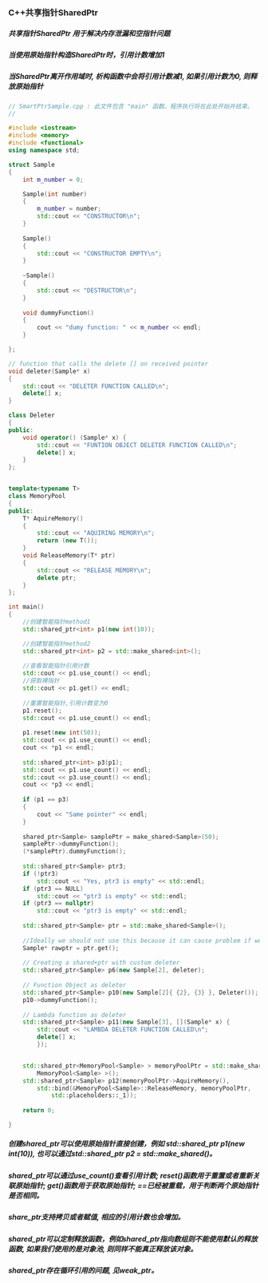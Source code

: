### C++共享指针SharedPtr

##### 共享指针SharedPtr 用于解决内存泄漏和空指针问题

##### 当使用原始指针构造SharedPtr时，引用计数增加1

##### 当SharedPtr离开作用域时, 析构函数中会将引用计数减1, 如果引用计数为0, 则释放原始指针



```c++
// SmartPtrSample.cpp : 此文件包含 "main" 函数。程序执行将在此处开始并结束。
//

#include <iostream>
#include <memory>
#include <functional>
using namespace std;

struct Sample
{
    int m_number = 0;

    Sample(int number)
    {
        m_number = number;
        std::cout << "CONSTRUCTOR\n";
    }
    
    Sample()
    {
        std::cout << "CONSTRUCTOR EMPTY\n";
    }
    
    ~Sample()
    {
        std::cout << "DESTRUCTOR\n";
    }
    
    void dummyFunction()
    {
        cout << "dumy function: " << m_number << endl;
    }

};

// function that calls the delete [] on received pointer
void deleter(Sample* x)
{
    std::cout << "DELETER FUNCTION CALLED\n";
    delete[] x;
}

class Deleter
{
public:
    void operator() (Sample* x) {
        std::cout << "FUNTION OBJECT DELETER FUNCTION CALLED\n";
        delete[] x;
    }
};


template<typename T>
class MemoryPool
{
public:
    T* AquireMemory()
    {
        std::cout << "AQUIRING MEMORY\n";
        return (new T());
    }
    void ReleaseMemory(T* ptr)
    {
        std::cout << "RELEASE MEMORY\n";
        delete ptr;
    }
};

int main()
{
	//创建智能指针method1
    std::shared_ptr<int> p1(new int(10));

	//创建智能指针method2
	std::shared_ptr<int> p2 = std::make_shared<int>();
	
	//查看智能指针引用计数
	std::cout << p1.use_count() << endl;
	//获取裸指针
	std::cout << p1.get() << endl;
	
	//重置智能指针,引用计数变为0
	p1.reset();
	std::cout << p1.use_count() << endl;
	
	p1.reset(new int(50));
	std::cout << p1.use_count() << endl;
	cout << *p1 << endl;
	
	std::shared_ptr<int> p3(p1);
	std::cout << p1.use_count() << endl;
	std::cout << p3.use_count() << endl;
	cout << *p3 << endl;
	
	if (p1 == p3)
	{
	    cout << "Same pointer" << endl;
	}
	
	shared_ptr<Sample> samplePtr = make_shared<Sample>(50);
	samplePtr->dummyFunction();
	(*samplePtr).dummyFunction();
	
	std::shared_ptr<Sample> ptr3;
	if (!ptr3)
	    std::cout << "Yes, ptr3 is empty" << std::endl;
	if (ptr3 == NULL)
	    std::cout << "ptr3 is empty" << std::endl;
	if (ptr3 == nullptr)
	    std::cout << "ptr3 is empty" << std::endl;
	
	std::shared_ptr<Sample> ptr = std::make_shared<Sample>();
	
	//Ideally we should not use this because it can cause problem if we delete this pointer by mistake
	Sample* rawptr = ptr.get();
	
	// Creating a shared+ptr with custom deleter
	std::shared_ptr<Sample> p6(new Sample[2], deleter);
	
	// Function Object as deleter
	std::shared_ptr<Sample> p10(new Sample[2]{ {2}, {3} }, Deleter());
	p10->dummyFunction();
	
	// Lambda function as deleter
	std::shared_ptr<Sample> p11(new Sample[3], [](Sample* x) {
	    std::cout << "LAMBDA DELETER FUNCTION CALLED\n";
	    delete[] x;
	    });


    std::shared_ptr<MemoryPool<Sample> > memoryPoolPtr = std::make_shared<
        MemoryPool<Sample> >();
    std::shared_ptr<Sample> p12(memoryPoolPtr->AquireMemory(),
        std::bind(&MemoryPool<Sample>::ReleaseMemory, memoryPoolPtr,
            std::placeholders::_1));
    
    return 0;

}
```



##### 创建shared_ptr可以使用原始指针直接创建，例如 std::shared_ptr<int> p1(new int(10)), 也可以通过std::shared_ptr<int> p2 = std::make_shared<int>()。

##### shared_ptr可以通过use_count()查看引用计数; reset()函数用于重置或者重新关联原始指针; get()函数用于获取原始指针; ==已经被重载，用于判断两个原始指针是否相同。

##### share_ptr支持拷贝或者赋值, 相应的引用计数也会增加。

##### shared_ptr可以定制释放函数，例如shared_ptr指向数组则不能使用默认的释放函数, 如果我们使用的是对象池, 则同样不能真正释放该对象。

##### shared_ptr存在循环引用的问题, 见weak_ptr。

